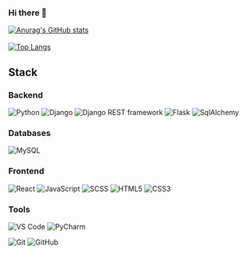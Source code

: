 ### Hi there 👋
<!--
<div id="header" align="center">
  <img src="https://media.giphy.com/media/bAQH7WXKqtIBrPs7sR/giphy.gif" width="600" height="300"/>
</div>
-->

[![Anurag's GitHub stats](https://github-readme-stats.vercel.app/api?username=Goddo-ro)](https://github.com/Goddo-ro/github-readme-stats)
<br><br>
[![Top Langs](https://github-readme-stats.vercel.app/api/top-langs/?username=Goddo-ro&layout=compact&theme=vision-friendly-dark)](https://github.com/Goddo-ro/github-readme-stats)

## Stack

### Backend

![Python](https://img.shields.io/badge/-Python-FFC6D7?style=flat-square&logo=Python)
![Django](https://img.shields.io/badge/-Django-092D1F?style=flat-square&logo=Django)
![Django REST framework](https://img.shields.io/badge/-Django%20REST%20framework-A30000?style=flat-square&logo=drf)
![Flask](https://img.shields.io/badge/-Flask-black?style=flat-square&logo=Flask)
![SqlAlchemy](https://img.shields.io/badge/-SqlAlchemy-FCA121?style=flat-square&logo=SqlAlchemy)

### Databases

![MySQL](https://img.shields.io/badge/-MySQL-white?style=flat-square&logo=MySQL)

### Frontend

![React](https://img.shields.io/badge/-React-202020?style=flat-square&logo=react)
![JavaScript](https://img.shields.io/badge/-JavaScript-F7DF1C?style=flat-square&logo=javascript&logoColor=white&color=%23FFCE5A)
![SCSS](https://img.shields.io/badge/-SCSS-94476E?style=flat-square&logo=SASS)
![HTML5](https://img.shields.io/badge/-HTML5-%23E44D27?style=flat-square&logo=html5&logoColor=ffffff)
![CSS3](https://img.shields.io/badge/-CSS3-%231572B6?style=flat-square&logo=css3)

### Tools

![VS Code](https://img.shields.io/badge/VSCode-white?style=flat-square&logo=visualstudiocode&logoColor=0173C1)
![PyCharm](https://img.shields.io/badge/PyCharm-white?style=flat-square&logo=pycharm&logoColor=black)

![Git](https://img.shields.io/badge/-Git-black?style=flat-square&logo=git)
![GitHub](https://img.shields.io/badge/-GitHub-181717?style=flat-square&logo=github)
